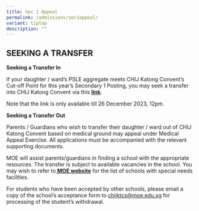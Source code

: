 ```yaml
---
title: Sec 1 Appeal
permalink: /admissions/sec1appeal/
variant: tiptap
description: ""
---
```

<h2>SEEKING A TRANSFER</h2><p><strong>Seeking a Transfer In</strong></p><p>If your daughter / ward’s PSLE aggregate meets CHIJ Katong Convent’s Cut-off Point for this year’s Secondary 1 Posting, you may seek a transfer into CHIJ Katong Convent via this <strong><a href="https://form.gov.sg/5e8ec021ad86b800113ed00f" class="XqQF9c" rel="noopener noreferrer nofollow" target="_blank"><u>link</u></a></strong>.&nbsp;</p><p>Note that the link is only available till 26 December 2023, 12pm.&nbsp;</p><p><strong>Seeking a Transfer Out</strong></p><p>Parents / Guardians who wish to transfer their daughter / ward out of CHIJ Katong Convent based on medical ground may appeal under Medical Appeal Exercise. All applications must be accompanied with the relevant supporting documents.</p><p>MOE will assist parents/guardians in finding a school with the appropriate resources. The transfer is subject to available vacancies in the school. You may wish to refer to<a href="https://www.moe.gov.sg/schoolfinder?journey=Secondary%20school" class="XqQF9c" rel="noopener noreferrer nofollow" target="_blank"> </a><strong><a href="https://www.moe.gov.sg/schoolfinder?journey=Secondary%20school" class="XqQF9c" rel="noopener noreferrer nofollow" target="_blank"><u>MOE website</u></a></strong> for the list of schools with special needs facilities.</p><p></p><p>For students who have been accepted by other schools, please email a copy of the school’s acceptance form to <a href="https://form.gov.sg/5e8ec021ad86b800113ed00f" rel="noopener noreferrer nofollow" target="_blank">chijktcs@moe.edu.sg</a> for processing of the student’s withdrawal.</p>